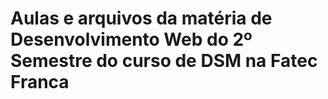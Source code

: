 # Aulas e arquivos da matéria de Desenvolvimento Web do 2º Semestre do curso de DSM na Fatec Franca
